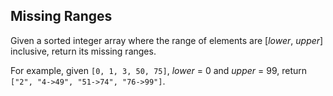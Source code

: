 ## Missing Ranges

Given a sorted integer array where the range of elements are [*lower*, *upper*] inclusive, return its missing ranges.

For example, given `[0, 1, 3, 50, 75]`, *lower* = 0 and *upper* = 99, return `["2", "4->49", "51->74", "76->99"]`.